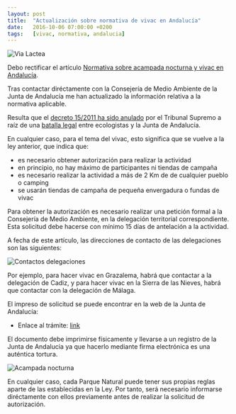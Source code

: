 ```yaml
---
layout: post
title:  "Actualización sobre normativa de vivac en Andalucía"
date:   2016-10-06 07:00:00 +0200
tags:	[vivac, normativa, andalucia]
---
```


![Via Lactea][pic1]

Debo rectificar el artículo
[Normativa sobre acampada nocturna y vivac en Andalucía][post].

Tras contactar diréctamente con la Consejería de Medio Ambiente de la Junta
de Andalucía me han actualizado la información relativa a la normativa
aplicable.

<!--more-->

Resulta que el [decreto 15/2011 ha sido anulado][sentencia] por el Tribunal
Supremo a raíz de una [batalla legal][ecologistas] entre ecologistas
y la Junta de Andalucía.

En cualquier caso, para el tema del vivac, esto significa que se vuelve
a la ley anterior, que indica que:

 * es necesario obtener autorización para realizar la actividad
 * en principio, no hay máximo de participantes ni tiendas de campaña
 * es necesario realizar la actividad a más de 2 Km de de cualquier pueblo o camping
 * se usarán tiendas de campaña de pequeña envergadura o fundas de vivac

Para obtener la autorización es necesario realizar una petición formal a la
Consejería de Medio Ambiente, en la delegación territorial correspondiente.
Esta solicitud debe hacerse con mínimo 15 días de antelación a la actividad.

A fecha de este artículo, las direcciones de contacto de las delegaciones son
las siguientes:

![Contactos delegaciones][contacto]

Por ejemplo, para hacer vivac en Grazalema, habrá que contactar a la delegación
de Cadiz, y para hacer vivac en la Sierra de las Nieves, habrá que contactar
con la delegación de Málaga.

El impreso de solicitud se puede encontrar en la web de la Junta de Andalucía:

 * Enlace al trámite: [link][link]

El documento debe imprimirse físicamente y llevarse a un registro de la Junta
de Andalucia ya que hacerlo mediante firma electrónica es una auténtica
tortura.

![Acampada nocturna][pic2]

En cualquier caso, cada Parque Natural puede tener sus propias reglas aparte
de las establecidas en la Ley. Por tanto, será necesario informarse
diréctamente con ellos previamente antes de realizar la solicitud de
autorización.

[pic1]:		{{site.url}}/assets/normativa-milky-way.jpg
[pic2]:		{{site.url}}/assets/normativa-night-tent.jpg
[post]:		{{site.url}}/2016/09/13/normativa-vivac.html
[sentencia]:	http://supremo.vlex.es/vid/594182438
[ecologistas]:	http://www.ecologistasenaccion.es/article31690.html
[contacto]:	{{site.url}}/assets/contactos_delegacion.png
[link]:		http://www.juntadeandalucia.es/medioambiente/servtc1/oficinaVirtual/web/tramite/susopublico?zona=renpa
